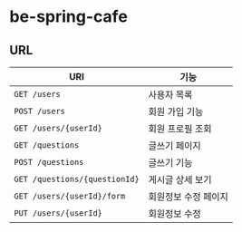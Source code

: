 # be-spring-cafe
## URL
| URI                           | 기능          |
| ----------------------------- | ----------- |
| `GET /users`                  | 사용자 목록      |
| `POST /users`                 | 회원 가입 기능    |
| `GET /users/{userId}`         | 회원 프로필 조회   |
| `GET /questions`              | 글쓰기 페이지     |
| `POST /questions`             | 글쓰기 기능      |
| `GET /questions/{questionId}` | 게시글 상세 보기   |
| `GET /users/{userId}/form`    | 회원정보 수정 페이지 |
| `PUT /users/{userId}`         | 회원정보 수정     |